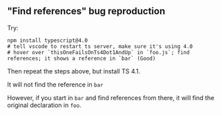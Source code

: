 ## "Find references" bug reproduction

Try:

```
npm install typescript@4.0
# tell vscode to restart ts server, make sure it's using 4.0
# hover over `thisOneFailsOnTs4Dot1AndUp` in `foo.js`; find references; it shows a reference in `bar` (Good)
```

Then repeat the steps above, but install TS 4.1.

It will not find the reference in `bar`

However, if you start in `bar` and find references from there, it will find the original declaration in `foo`.

